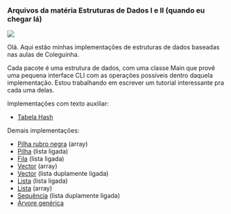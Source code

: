 ### Arquivos da matéria Estruturas de Dados I e II (quando eu chegar lá)

![](https://img.shields.io/badge/Java-ED8B00?style=for-the-badge&logo=openjdk&logoColor=white)

Olá. Aqui estão minhas implementações de estruturas de dados baseadas nas aulas de Coleguinha.

Cada pacote é uma estrutura de dados, com uma classe Main que provê uma pequena interface CLI com as operações possíveis dentro daquela implementação. Estou trabalhando em escrever um tutorial interessante pra cada uma delas.

Implementações com texto auxiliar:

- [Tabela Hash](hashtable/HashTable.java)

Demais implementações:

- [Pilha rubro negra](redblackpile/RBPile.java) (array)
- [Pilha](llpile/Pile.java) (lista ligada)
- [Fila](llqueue/Queue.java) (lista ligada)
- [Vector](avector/AVector.java) (array)
- [Vector](dllvector/DLLVector.java) (lista duplamente ligada)
- [Lista](list/List.java) (lista ligada)
- [Lista](alist/AList.java) (array)
- [Sequência](dllsequence/DLLSequence.java) (lista duplamente ligada)
- [Árvore genérica](gtree/GTree.java)
